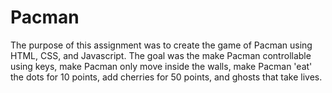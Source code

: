 # Pacman 
The purpose of this assignment was to create the game of Pacman using HTML, CSS, and Javascript. 
The goal was the make Pacman controllable using keys, make Pacman only move inside the walls, make Pacman 'eat' the dots for 10 points, add cherries for 50 points, and ghosts that take lives. 